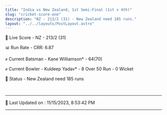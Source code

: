 ```yaml
---
title: "India vs New Zealand, 1st Semi-Final (1st v 4th)"
slug: "cricket-score-one"
description: "NZ - 213/2 (31) - New Zealand need 185 runs."
layout: "../../layouts/PostLayout.astro"
---
```


🔴 Live Score - NZ - 213/2 (31)  

📊 Run Rate - CRR: 6.87  

✊ Current Batsman - Kane Williamson* - 64(70)  

✊ Current Bowler - Kuldeep Yadav* - 8 Over 50 Run - 0 Wicket  

📑 Status - New Zealand need 185 runs

<br />

***

📝 Last Updated on : 11/15/2023, 8:53:42 PM

***

